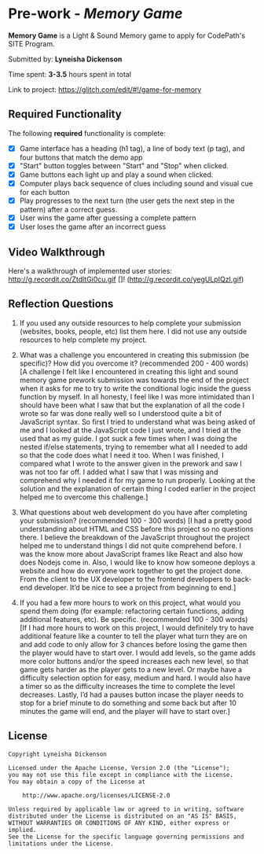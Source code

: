 # Pre-work - *Memory Game*

**Memory Game** is a Light & Sound Memory game to apply for CodePath's SITE Program. 

Submitted by: **Lyneisha Dickenson**

Time spent: **3-3.5** hours spent in total

Link to project: https://glitch.com/edit/#!/game-for-memory

## Required Functionality

The following **required** functionality is complete:

* [x] Game interface has a heading (h1 tag), a line of body text (p tag), and four buttons that match the demo app
* [x] "Start" button toggles between "Start" and "Stop" when clicked. 
* [x] Game buttons each light up and play a sound when clicked. 
* [x] Computer plays back sequence of clues including sound and visual cue for each button
* [x] Play progresses to the next turn (the user gets the next step in the pattern) after a correct guess. 
* [x] User wins the game after guessing a complete pattern
* [x] User loses the game after an incorrect guess

## Video Walkthrough

Here's a walkthrough of implemented user stories:
http://g.recordit.co/ZtdltGi0cu.gif
[]! (http://g.recordit.co/yegULpIQzI.gif)

## Reflection Questions
1. If you used any outside resources to help complete your submission (websites, books, people, etc) list them here. 
I did not use any outside resources to help complete my project.

2. What was a challenge you encountered in creating this submission (be specific)? How did you overcome it? (recommended 200 - 400 words) 
[A challenge I felt like I encountered in creating this light and sound memory game prework submission was towards the end of the project when it asks for me to try to write the conditional logic inside the guess function by myself. In all honesty, I feel like I was more intimidated than I should have been what I saw that but the explanation of all the code I wrote so far was done really well so I understood quite a bit of JavaScript syntax. So first I tried to understand what was being asked of me and I looked at the JavaScript code I just wrote, and I tried at the used that as my guide. I got suck a few times when I was doing the nested if/else statements, trying to remember what all I needed to add so that the code does what I need it too. When I was finished, I compared what I wrote to the answer given in the prework and saw I was not too far off. I added what I saw that I was missing and comprehend why I needed it for my game to run properly. Looking at the solution and the explanation of certain thing I coded earlier in the project helped me to overcome this challenge.]


3. What questions about web development do you have after completing your submission? (recommended 100 - 300 words) 
[I had a pretty good understanding about HTML and CSS before this project so no questions there. I believe the breakdown of the JavaScript throughout the project helped me to understand things I did not quite comprehend before. I was the know more about JavaScript frames like React and also how does Nodejs come in. Also, I would like to know how someone deploys a website and how do everyone work together to get the project done. From the client to the UX developer to the frontend developers to back-end developer. It’d be nice to see a project from beginning to end.]

4. If you had a few more hours to work on this project, what would you spend them doing (for example: refactoring certain functions, adding additional features, etc). Be specific. (recommended 100 - 300 words) 
[If I had more hours to work on this project, I would definitely try to have additional feature like a counter to tell the player what turn they are on and add code to only allow for 3 chances before losing the game then the player would have to start over. I would add levels, so the game adds more color buttons and/or the speed increases each new level, so that game gets harder as the player gets to a new level. Or maybe have a difficulty selection option for easy, medium and hard. I would also have a timer so as the difficulty increases the time to complete the level decreases. Lastly, I’d had a pauses button incase the player needs to stop for a brief minute to do something and some back but after 10 minutes the game will end, and the player will have to start over.]



## License

    Copyright Lyneisha Dickenson

    Licensed under the Apache License, Version 2.0 (the "License");
    you may not use this file except in compliance with the License.
    You may obtain a copy of the License at

        http://www.apache.org/licenses/LICENSE-2.0

    Unless required by applicable law or agreed to in writing, software
    distributed under the License is distributed on an "AS IS" BASIS,
    WITHOUT WARRANTIES OR CONDITIONS OF ANY KIND, either express or implied.
    See the License for the specific language governing permissions and
    limitations under the License.
